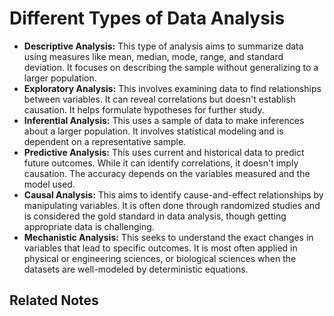 # Different Types of Data Analysis

- **Descriptive Analysis:** This type of analysis aims to summarize data using measures like mean, median, mode, range, and standard deviation. It focuses on describing the sample without generalizing to a larger population.
- **Exploratory Analysis:** This involves examining data to find relationships between variables. It can reveal correlations but doesn't establish causation. It helps formulate hypotheses for further study.
- **Inferential Analysis:** This uses a sample of data to make inferences about a larger population. It involves statistical modeling and is dependent on a representative sample.
- **Predictive Analysis:** This uses current and historical data to predict future outcomes. While it can identify correlations, it doesn't imply causation. The accuracy depends on the variables measured and the model used.
- **Causal Analysis:** This aims to identify cause-and-effect relationships by manipulating variables. It is often done through randomized studies and is considered the gold standard in data analysis, though getting appropriate data is challenging.
- **Mechanistic Analysis:** This seeks to understand the exact changes in variables that lead to specific outcomes. It is most often applied in physical or engineering sciences, or biological sciences when the datasets are well-modeled by deterministic equations.

## Related Notes